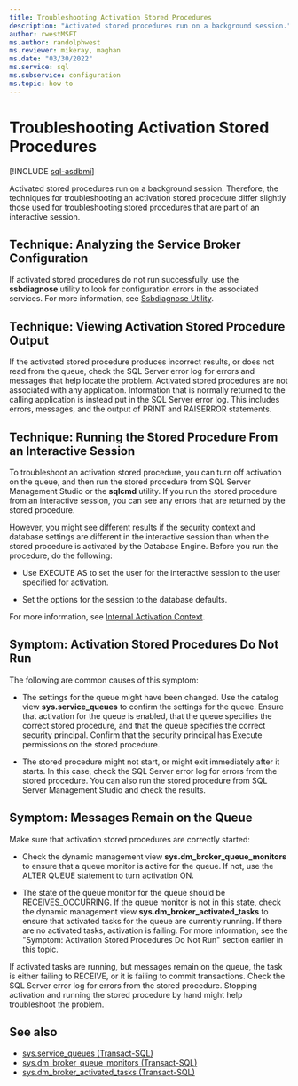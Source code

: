 ```yaml
---
title: Troubleshooting Activation Stored Procedures
description: "Activated stored procedures run on a background session."
author: rwestMSFT
ms.author: randolphwest
ms.reviewer: mikeray, maghan
ms.date: "03/30/2022"
ms.service: sql
ms.subservice: configuration
ms.topic: how-to
---
```


# Troubleshooting Activation Stored Procedures

[!INCLUDE [sql-asdbmi](../../includes/applies-to-version/sql-asdbmi.md)]

Activated stored procedures run on a background session. Therefore, the techniques for troubleshooting an activation stored procedure differ slightly those used for troubleshooting stored procedures that are part of an interactive session.

## Technique: Analyzing the Service Broker Configuration

If activated stored procedures do not run successfully, use the **ssbdiagnose** utility to look for configuration errors in the associated services. For more information, see [Ssbdiagnose Utility](../../tools/ssbdiagnose/ssbdiagnose-utility-service-broker.md).

## Technique: Viewing Activation Stored Procedure Output

If the activated stored procedure produces incorrect results, or does not read from the queue, check the SQL Server error log for errors and messages that help locate the problem. Activated stored procedures are not associated with any application. Information that is normally returned to the calling application is instead put in the SQL Server error log. This includes errors, messages, and the output of PRINT and RAISERROR statements.

## Technique: Running the Stored Procedure From an Interactive Session

To troubleshoot an activation stored procedure, you can turn off activation on the queue, and then run the stored procedure from SQL Server Management Studio or the **sqlcmd** utility. If you run the stored procedure from an interactive session, you can see any errors that are returned by the stored procedure.

However, you might see different results if the security context and database settings are different in the interactive session than when the stored procedure is activated by the Database Engine. Before you run the procedure, do the following:

- Use EXECUTE AS to set the user for the interactive session to the user specified for activation.

- Set the options for the session to the database defaults.

For more information, see [Internal Activation Context](internal-activation-context.md).

## Symptom: Activation Stored Procedures Do Not Run

The following are common causes of this symptom:

- The settings for the queue might have been changed. Use the catalog view **sys.service_queues** to confirm the settings for the queue. Ensure that activation for the queue is enabled, that the queue specifies the correct stored procedure, and that the queue specifies the correct security principal. Confirm that the security principal has Execute permissions on the stored procedure.

- The stored procedure might not start, or might exit immediately after it starts. In this case, check the SQL Server error log for errors from the stored procedure. You can also run the stored procedure from SQL Server Management Studio and check the results.

## Symptom: Messages Remain on the Queue

Make sure that activation stored procedures are correctly started:

- Check the dynamic management view **sys.dm_broker_queue_monitors** to ensure that a queue monitor is active for the queue. If not, use the ALTER QUEUE statement to turn activation ON.

- The state of the queue monitor for the queue should be RECEIVES_OCCURRING. If the queue monitor is not in this state, check the dynamic management view **sys.dm_broker_activated_tasks** to ensure that activated tasks for the queue are currently running. If there are no activated tasks, activation is failing. For more information, see the "Symptom: Activation Stored Procedures Do Not Run" section earlier in this topic.

If activated tasks are running, but messages remain on the queue, the task is either failing to RECEIVE, or it is failing to commit transactions. Check the SQL Server error log for errors from the stored procedure. Stopping activation and running the stored procedure by hand might help troubleshoot the problem.

## See also

- [sys.service_queues (Transact-SQL)](../../relational-databases/system-catalog-views/sys-service-queues-transact-sql.md)
- [sys.dm_broker_queue_monitors (Transact-SQL)](../../relational-databases/system-dynamic-management-views/sys-dm-broker-queue-monitors-transact-sql.md)
- [sys.dm_broker_activated_tasks (Transact-SQL)](../../relational-databases/system-dynamic-management-views/sys-dm-broker-activated-tasks-transact-sql.md)
